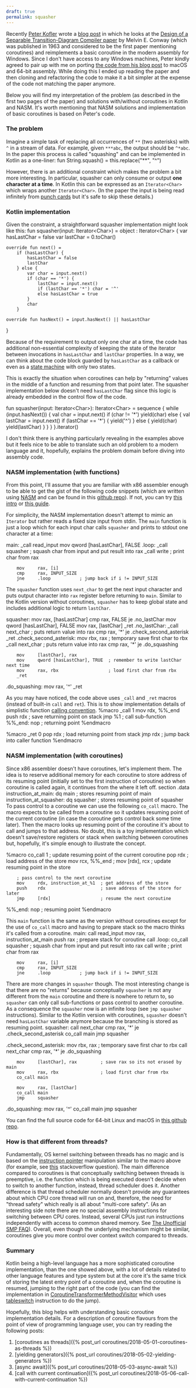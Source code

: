 ```yaml
---
draft: true 
permalink: squasher
---
```


Recently [Peter Kofler] wrote a [blog post] in which he looks at the [Design of a Separable Transition-Diagram Compiler paper][the-paper] by Melvin E. Conway (which was published in 1963 and considered to be the first paper mentioning coroutines) and reimplements a basic coroutine in the modern assembly for Windows. Since I don't have access to any Windows machines, Peter kindly agreed to pair up with me on porting [the code from his blog post][the code] to macOS and 64-bit assembly. While doing this I ended up reading the paper and then cloning and refactoring the code to make it a bit simpler at the expense of the code not matching the paper anymore.

Below you will find my interpretation of the problem (as described in the first two pages of the paper) and solutions with/without coroutines in Kotlin and NASM. It's worth mentioning that NASM solutions and implementation of basic coroutines is based on Peter's code.

### The problem
Imagine a simple task of replacing all occurrences of `**` (two asterisks) with `^` in a stream of data. For example, given `***abc`, the output should be `^*abc`. In the paper this process is called "squashing" and can be implemented in Kotlin as a one-liner: 
<kotlin>
fun String.squash() = this.replace("**", "^")
</kotlin>

However, there is an additional constraint which makes the problem a bit more interesting. In particular, squasher can only consume or output **one character at a time**. In Kotlin this can be expressed as an `Iterator<Char>` which wraps another `Iterator<Char>`. (In the paper the input is being read infinitely from [punch cards] but it's safe to skip these details.) 

### Kotlin implementation
Given the constraint, a straightforward squasher implementation might look like this:
<kotlin>
fun squasher(input: Iterator&lt;Char&gt;) = object : Iterator&lt;Char&gt; {
    var hasLastChar = false
    var lastChar = 0.toChar()
 
    override fun next() =
        if (hasLastChar) {
            hasLastChar = false
            lastChar
        } else {
            var char = input.next()
            if (char == '*') {
                lastChar = input.next()
                if (lastChar == '*') char = '^'
                else hasLastChar = true
            }
            char
        }

    override fun hasNext() = input.hasNext() || hasLastChar
}
</kotlin>

Because of the requirement to output only one char at a time, the code has additional non-essential complexity of keeping the state of the iterator between invocations in `hasLastChar` and `lastChar` properties. In a way, we can think about the code block guarded by `hasLastChar` as a callback or even as a [state machine] with only two states. 

This is exactly the situation when coroutines can help by "returning" values in the middle of a function and resuming from that point later. The squasher implementation below doesn't need `hasLastChar` flag since this logic is already embedded in the control flow of the code. 

<kotlin>
fun squasher(input: Iterator&lt;Char&gt;): Iterator&lt;Char&gt; = sequence {
    while (input.hasNext()) {
        val char = input.next()
        if (char != '*') yield(char)
        else {
            val lastChar = input.next()
            if (lastChar == '*') {
                yield('^')
            } else {
                yield(char)
                yield(lastChar)
            }
        }
    }
}.iterator()
</kotlin>

I don't think there is anything particularly revealing in the examples above but it feels nice to be able to translate such an old problem to a modern language and it, hopefully, explains the problem domain before diving into assembly code.


### NASM implementation (with functions)
From this point, I'll assume that you are familiar with x86 assembler enough to be able to get the gist of the following code snippets (which are written using [NASM] and can be found in this [github repo][github-squasher]). If not, you can try [this intro][x86asm-guide-1] or [this guide][x86asm-guide-2].

For simplicity, the NASM implementation doesn't attempt to mimic an `Iterator` but rather reads a fixed size input from stdin.
The `main` function is just a loop which for each input char calls `squasher` and prints to stdout one character at a time:

<x86asm>
main:
        _call   read_input
        mov     qword [hasLastChar], FALSE
.loop:
        _call   squasher        ; squash char from input and put result into rax
        _call   write           ; print char from rax

        mov     rax, [i]
        cmp     rax, INPUT_SIZE 
        jne     .loop           ; jump back if i != INPUT_SIZE 
</x86asm>

The `squasher` function uses `next_char` to get the next input character and puts output character into `rax` register before returning to `main`. Similar to the Kotlin version without coroutines, `squasher` has to keep global state and includes additional logic to return `lastChar`.

<x86asm>
squasher:
        mov     rax, [hasLastChar]
        cmp     rax, FALSE
        je      .no_lastChar
        mov     qword [hasLastChar], FALSE
        mov     rax, [lastChar]
        _ret
.no_lastChar:
        _call   next_char                  ; puts return value into rax
        cmp     rax, '*'
        je     .check_second_asterisk
        _ret
.check_second_asterisk:
        mov     rbx, rax                   ; temporary save first char to rbx
        _call   next_char                  ; puts return value into rax
        cmp     rax, '*'
        je      .do_squashing

        mov     [lastChar], rax
        mov     qword [hasLastChar], TRUE  ; remember to write lastChar next time
        mov     rax, rbx                   ; load first char from rbx
        _ret
.do_squashing:
        mov     rax, '^'
        _ret
</x86asm>

As you may have noticed, the code above uses `_call` and `_ret` macros (instead of built-in `call` and `ret`). This is to show implementation details of simplistic function [calling convention].
<x86asm>
%macro _call 1
        mov     rdx, %%_end
        push    rdx         ; save returning point on stack
        jmp     %1          ; call sub-function
%%_end: nop                 ; returning point
%endmacro

%macro _ret 0
        pop     rdx         ; load returning point from stack
        jmp     rdx         ; jump back into caller function
%endmacro
</x86asm>


### NASM implementation (with coroutines)
Since x86 assembler doesn't have coroutines, let's implement them. The idea is to reserve additional memory for each coroutine to store address of its resuming point (initially set to the first instruction of coroutine) so when coroutine is called again, it continues from the where it left off.
<x86asm>
section .data
instruction_at_main:       dq    main     ; stores resuming point of main
instruction_at_squasher:   dq    squasher ; stores resuming point of squasher
</x86asm>
To pass control to a coroutine we can use the following `co_call` macro. The macro expects to be called from a coroutine so it updates resuming point of the current coroutine (in case the coroutine gets control back some time later). Then the macro looks up resuming point of the coroutine it's about to call and jumps to that address. No doubt, this is a toy implementation which doesn't save/restore registers or stack when switching between coroutines but, hopefully, it's simple enough to illustrate the concept.

<x86asm>
%macro co_call 1
        ; update resuming point of the current coroutine
        pop     rdx                     ; load address of the store
        mov     rcx, %%_end             ;
        mov     [rdx], rcx              ; update resuming point in the store

        ; pass control to the next coroutine
        mov     rdx, instruction_at_%1  ; get address of the store
        push    rdx                     ; save address of the store for later
        jmp     [rdx]                   ; resume the next coroutine

%%_end: nop                             ; resuming point
%endmacro
</x86asm>

This `main` function is the same as the version without coroutines except for the use of `co_call` macro and having to prepare stack so the macro thinks it's called from a coroutine.
<x86asm>
main:
        call    read_input
        mov     rax, instruction_at_main
        push    rax             ; prepare stack for coroutine call
.loop:
        co_call squasher        ; squash char from input and put result into rax
        call    write           ; print char from rax

        mov     rax, [i]
        cmp     rax, INPUT_SIZE 
        jne     .loop           ; jump back if i != INPUT_SIZE
</x86asm>

There are more changes in `squasher` though. The most interesting change is that there are no "returns" because conceptually `squasher` is not any different from the `main` coroutine and there is nowhere to return to, so `squasher` can only call sub-functions or pass control to another coroutine. As a consequence the `squasher` now is an infinite loop (see `jmp squasher` instructions). Similar to the Kotlin version with coroutines, `squasher` doesn't need `hasLastChar` variable anymore because the branching is stored as resuming point.
<x86asm>
squasher:
        call    next_char
        cmp     rax, '*'
        je     .check_second_asterisk
        co_call main
        jmp     squasher

.check_second_asterisk:
        mov     rbx, rax                ; temporary save first char to rbx
        call    next_char
        cmp     rax, '*'
        je      .do_squashing

        mov     [lastChar], rax         ; save rax so its not erased by main
        mov     rax, rbx                ; load first char from rbx
        co_call main

        mov     rax, [lastChar]
        co_call main
        jmp     squasher

.do_squashing:
        mov     rax, '^'
        co_call main
        jmp     squasher
</x86asm>

You can find the full source code for 64-bit Linux and macOS in [this github repo][github-squasher].

### How is that different from threads?
Fundamentally, OS kernel switching between threads has no magic and is based on the [instruction pointer] manipulation similar to the macro above (for example, see [this][kernel-switch] stackoverflow question). The main difference compared to coroutines is that conceptually switching between threads is preemptive, i.e. the function which is being executed doesn't decide when to switch to another function, instead, thread scheduler does it. Another difference is that thread scheduler normally doesn't provide any guarantees about which CPU core thread will run on and, therefore, the need for "thread safety" which really is all about "multi-core safety". (As an interesting side note there are no special assembly instructions for switching between CPU cores. Instead, several CPUs just run instructions independently with access to common shared memory. See [The Unofficial SMP FAQ]). Overall, even though the underlying mechanism might be similar, coroutines give you more control over context switch compared to threads.

### Summary
Kotlin being a high-level language has a more sophisticated coroutine implementation, than the one showed above, with a lot of details related to other language features and type system but at the core it's the same trick of storing the latest entry point of a coroutine and, when the coroutine is resumed, jumping to the right part of the code (you can find the implementation in [CoroutineTransformerMethodVisitor] which uses [tableswitch] instruction to do the jump). 

Hopefully, this blog helps with understanding basic coroutine implementation details. For a description of coroutine flavours from the point of view of programming language user, you can try reading the following posts:
1. [coroutines as threads]({% post_url coroutines/2018-05-01-coroutines-as-threads %})
2. [yielding generators]({% post_url coroutines/2018-05-02-yielding-generators %})
3. [async await]({% post_url coroutines/2018-05-03-async-await %})
4. [call with current continuation]({% post_url coroutines/2018-05-06-call-with-current-continuation %})


[Peter Kofler]: https://twitter.com/codecopkofler
[blog post]: https://blog.code-cop.org/2020/06/conways-squasher-coroutine.html
[the-paper]: https://www.melconway.com/Home/pdf/compiler.pdf
[the code]: https://github.com/codecop/Conways-Squasher-Coroutine
[punch cards]: https://en.wikipedia.org/wiki/Punched_card
[state machine]: https://en.wikipedia.org/wiki/Finite-state_machine
[x86asm-guide-1]: https://www.nayuki.io/page/a-fundamental-introduction-to-x86-assembly-programming
[x86asm-guide-2]: https://www.cs.virginia.edu/~evans/cs216/guides/x86.html
[calling convention]: https://en.wikipedia.org/wiki/X86_calling_conventions
[nasm]: https://nasm.us
[github-squasher]: https://github.com/dkandalov/squasher
[instruction pointer]: https://en.wikipedia.org/wiki/Program_counter
[kernel-switch]: https://stackoverflow.com/questions/6525905/how-does-scheduleswitch-to-functions-from-linux-kernel-actually-work
[The Unofficial SMP FAQ]: https://code-examples.net/en/q/6669e
[tableswitch]: https://docs.oracle.com/javase/specs/jvms/se11/html/jvms-6.html#jvms-6.5.tableswitch
[CoroutineTransformerMethodVisitor]: https://github.com/JetBrains/kotlin/blob/v1.3.72/compiler/backend/src/org/jetbrains/kotlin/codegen/coroutines/CoroutineTransformerMethodVisitor.kt#L161
